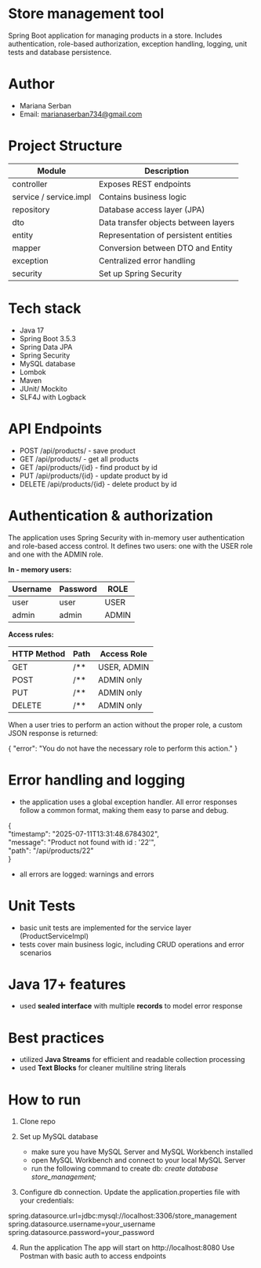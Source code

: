 # Store management tool #

Spring Boot application for managing products in a store. Includes authentication, role-based authorization, exception handling, logging, unit tests and database persistence.

# Author #
- Mariana Serban
- Email: marianaserban734@gmail.com

# Project Structure #
| Module       | Description                             |
|--------------|-------------------------------------|
| controller   | Exposes REST endpoints                |
| service / service.impl | Contains business logic          |
| repository   | Database access layer (JPA)           |
| dto          | Data transfer objects between layers |
| entity       | Representation of persistent entities|
| mapper       | Conversion between DTO and Entity     |
| exception    | Centralized error handling            |
| security     | Set up Spring Security                |

# Tech stack #
- Java 17
- Spring Boot 3.5.3
- Spring Data JPA
- Spring Security
- MySQL database
- Lombok
- Maven
- JUnit/ Mockito
- SLF4J with Logback

# API Endpoints #
- POST /api/products/ - save product
- GET /api/products/ - get all products
- GET /api/products/{id} - find product by id
- PUT /api/products/{id} - update product by id
- DELETE /api/products/{id} - delete product by id


# Authentication & authorization #
The application uses Spring Security with in-memory user authentication and role-based access control. It defines two users: one with the USER role and one with the ADMIN role.

__In - memory users:__

| Username | Password | ROLE  |
|----------|----------|-------|
| user     | user     | USER  |
| admin    | admin    | ADMIN |

__Access rules:__

| HTTP Method | Path | Access Role   |
|-------------|------|---------------|
| GET         | /**  | USER, ADMIN   |
| POST        | /**  | ADMIN only    |
| PUT         | /**  | ADMIN only    |
| DELETE      | /**  | ADMIN only    |

When a user tries to perform an action without the proper role, a custom JSON response is returned:

{
  "error": "You do not have the necessary role to perform this action."
}


# Error handling and logging #
- the application uses a global exception handler. All error responses follow a common format, making them easy to parse and debug.

{  
  "timestamp": "2025-07-11T13:31:48.6784302",  
  "message": "Product not found with id : '22'",  
  "path": "/api/products/22"  
} 

- all errors are logged: warnings and errors 

# Unit Tests
- basic unit tests are implemented for the service layer (ProductServiceImpl)
- tests cover main business logic, including CRUD operations and error scenarios

# Java 17+ features
- used **__sealed interface__** with multiple **__records__** to model error response

# Best practices
- utilized **Java Streams** for efficient and readable collection processing
- used **Text Blocks** for cleaner multiline string literals

# How to run
1. Clone repo

2. Set up MySQL database
    - make sure you have MySQL Server and MySQL Workbench installed
    - open MySQL Workbench and connect to your local MySQL Server
    - run the following command to create db: *create database store_management;*
      
3. Configure db connection. Update the application.properties file with your credentials:

spring.datasource.url=jdbc:mysql://localhost:3306/store_management  
spring.datasource.username=your_username  
spring.datasource.password=your_password  

4. Run the application
The app will start on http://localhost:8080
Use Postman with basic auth to access endpoints
